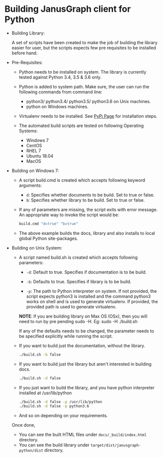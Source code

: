 # Building JanusGraph client for Python

-   Building Library:

    A set of scripts have been created to make the job of building the library easier for user, but the scripts
    expects few pre requisites to be installed before hand. 

-   Pre-Requisites:

    -   Python needs to be installed on system. The library is currently tested against Python
        3.4, 3.5 & 3.6 only.

    -   Python is added to system path. Make sure, the user can run the following commands from command line:
        -   python3/ python3.4/ python3.5/ python3.6 on Unix machines.
        -   python on Windows machines.

    -   Virtualenv needs to be installed. See [PyPi Page](https://pypi.org/project/virtualenv/) for installation steps.

    -   The automated build scripts are tested on following Operating Systems:
        -   Windows 7
        -   CentOS
        -   RHEL 7
        -   Ubuntu 18.04
        -   MacOS

-   Building on Windows 7:

    -   A script build.cmd is created which accepts following keyword arguments:
        -   `d`: Specifies whether documents to be build. Set to true or false.
        -   `b`: Specifies whether library to be build. Set to true or false.

    -   If any of parameters are missing, the script exits with error message. 
        An appropriate way to invoke the script would be:
        ```bash
        build.cmd "d=true" "b=true"
        ```

    -   The above example builds the docs, library and also installs to local global Python site-packages.

-   Building on Unix System:

    -   A script named build.sh is created which accepts following parameters:

        -   `-d`: Default to true. Specifies if documentation is to be build.
        
        -   `-b`: Defaults to true. Specifies if library is to be build.
        
        -   `-p`: The path to Python interpreter on system. If not provided, the script expects python3 is installed
             and the command python3 works on shell and is used to generate virtualenv. If provided, the provided path is 
             used to generate virtualenv.

        **NOTE**: If you are building library on Max OS (OSx), then you will need to run by pre pending sudo -H. 
        Eg: sudo -H ./build.sh

        If any of the defaults needs to be changed, the parameter needs to be specified explicitly while running the script.
    
    -   If you want to build just the documentation, without the library.
        ```bash
        ./build.sh -b false
        ```
        
    -   If you want to build just the library but aren't interested in building docs.
        ```bash
        ./build.sh -d false
        ```
        
    -   If you just want to build the library, and you have python interpreter installed at /usr/lib/python
	
        ```bash
        ./build.sh -d false -p /usr/lib/python
        ./build.sh -d false -p python3.6
        ```
        
    -   And so on depending on your requirements.

    Once done,
    -   You can see the built HTML files under `docs/_build/index.html` directory.
    -   You can see the build library under `target/dist/janusgraph-python/dist` directory.


